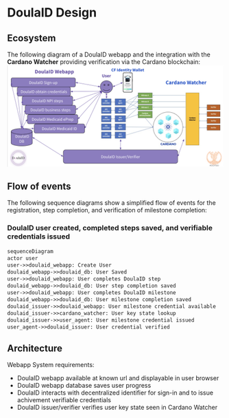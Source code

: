 # DoulaID Design

## Ecosystem
The following diagram of a DoulaID webapp and the integration with the **Cardano Watcher** providing verification via the Cardano blockchain:
![Ecosystem](DoulaID_Ecosystem.png)

## Flow of events
The following sequence diagrams show a simplified flow of events for the registration, step completion, and verification of milestone completion:

### DoulaID user created, completed steps saved, and verifiable credentials issued
```mermaid
sequenceDiagram
actor user
user->>doulaid_webapp: Create User
doulaid_webapp->>doulaid_db: User Saved
user->>doulaid_webapp: User completes DoulaID step
doulaid_webapp->>doulaid_db: User step completion saved
user->>doulaid_webapp: User completes DoulaID milestone
doulaid_webapp->>doulaid_db: User milestone completion saved
doulaid_issuer->>doulaid_webapp: User milestone credential available
doulaid_issuer->>cardano_watcher: User key state lookup
doulaid_issuer->>user_agent: User milestone credential issued
user_agent->>doulaid_issuer: User credential verified
```

## Architecture
Webapp System requirements:
* DoulaID webapp available at known url and displayable in user browser
* DoulaID webapp database saves user progress
* DoulaID interacts with decentralized identifier for sign-in and to issue achivement verifiable credentials 
* DoulaID issuer/verifier verifies user key state seen in Cardano Watcher
